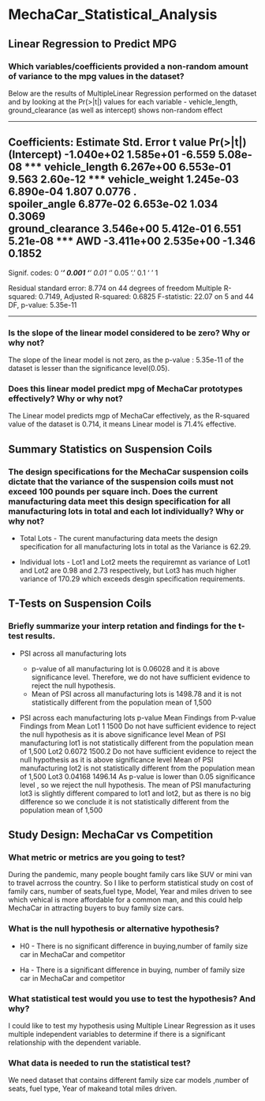 # MechaCar_Statistical_Analysis

## Linear Regression to Predict MPG

### Which variables/coefficients provided a non-random amount of variance to the mpg values in the dataset?

Below are the results of MultipleLinear Regression performed on the dataset and by looking at the Pr(>|t|) values for each variable - vehicle_length, ground_clearance (as well as intercept) shows non-random effect

---------------------------------------------------------
Coefficients:
                   Estimate Std. Error t value Pr(>|t|)    
(Intercept)      -1.040e+02  1.585e+01  -6.559 5.08e-08 ***
vehicle_length    6.267e+00  6.553e-01   9.563 2.60e-12 ***
vehicle_weight    1.245e-03  6.890e-04   1.807   0.0776 .  
spoiler_angle     6.877e-02  6.653e-02   1.034   0.3069    
ground_clearance  3.546e+00  5.412e-01   6.551 5.21e-08 ***
AWD              -3.411e+00  2.535e+00  -1.346   0.1852    
---
Signif. codes:  0 ‘***’ 0.001 ‘**’ 0.01 ‘*’ 0.05 ‘.’ 0.1 ‘ ’ 1

Residual standard error: 8.774 on 44 degrees of freedom
Multiple R-squared:  0.7149,	Adjusted R-squared:  0.6825 
F-statistic: 22.07 on 5 and 44 DF,  p-value: 5.35e-11

--------------------------------------------------------------

### Is the slope of the linear model considered to be zero? Why or why not?

The slope of the linear model is not zero, as the p-value : 5.35e-11 of the dataset is lesser than the significance level(0.05).

### Does this linear model predict mpg of MechaCar prototypes effectively? Why or why not?

The Linear model predicts mgp of MechaCar effectively, as the R-squared value of the dataset is 0.714, it means Linear model is 71.4% effective.


## Summary Statistics on Suspension Coils

### The design specifications for the MechaCar suspension coils dictate that the variance of the suspension coils must not exceed 100 pounds per square inch. Does the current manufacturing data meet this design specification for all manufacturing lots in total and each lot individually? Why or why not?

* Total Lots - The curent manufacturing data meets the design specification for all manufacturing lots in total as the Variance is 62.29.

* Individual lots - Lot1 and Lot2 meets the requiremnt as variance of Lot1 and Lot2 are 0.98 and 2.73 respectively, but Lot3 has much higher variance of 170.29 which exceeds desgin specification requirements.

## T-Tests on Suspension Coils

### Briefly summarize your interp retation and findings for the t-test results.

* PSI across all manufacturing lots 
    * p-value of all manufacturing lot is 0.06028 and it is above significance level. Therefore, we do not have sufficient evidence to reject the null hypothesis. 
    * Mean of PSI across all manufacturing lots is 1498.78 and it is not statistically different from the population mean of 1,500

* PSI across each manufacturing lots
   	p-value 	Mean 	Findings from P-value 	Findings from Mean
Lot1	1	1500	Do not have sufficient evidence to reject the null hypothesis as it is above significance level	Mean of PSI  manufacturing lot1 is not statistically different from the population mean of 1,500
Lot2	0.6072	1500.2	Do not have sufficient evidence to reject the null hypothesis as it is above significance level	Mean of PSI  manufacturing lot2 is not statistically different from the population mean of 1,500
Lot3 	0.04168	1496.14	As p-value is lower than 0.05 significance level , so we reject the null hypothesis.	The mean of PSI  manufacturing lot3 is slightly different compared to lot1 and lot2, but as there is no big difference so we conclude it is not statistically different from the population mean of 1,500

## Study Design: MechaCar vs Competition

### What metric or metrics are you going to test?
During the pandemic, many people bought family cars like SUV or mini van to travel acrross the country. So I like to perform statistical study on cost of family cars, number of seats,fuel type, Model, Year and miles driven to see which vehical is more affordable for a common man, and this could help MechaCar in attracting buyers to buy family size cars.


### What is the null hypothesis or alternative hypothesis?
* H0 - There is no significant difference in buying,number of family size car in MechaCar and competitor

* Ha - There is a significant difference in buying, number of family size car in MechaCar and competitor

### What statistical test would you use to test the hypothesis? And why?
I could like to test my hypothesis using Multiple Linear Regression as it uses multiple independent variables to determine if there is a significant relationship with the dependent variable. 

### What data is needed to run the statistical test?
 
 We need dataset that contains different family size car models ,number of seats, fuel type, Year of makeand total miles driven.
 